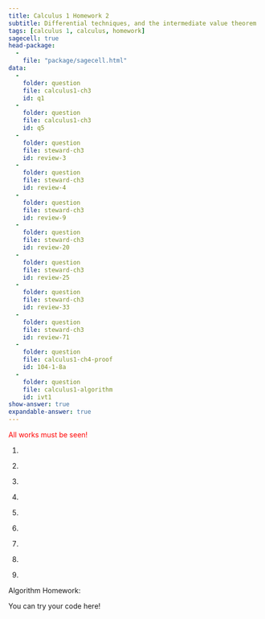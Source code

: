 ```yaml
---
title: Calculus 1 Homework 2
subtitle: Differential techniques, and the intermediate value theorem
tags: [calculus 1, calculus, homework]
sagecell: true
head-package:
  -
    file: "package/sagecell.html"
data:
  -
    folder: question
    file: calculus1-ch3
    id: q1
  -
    folder: question
    file: calculus1-ch3
    id: q5
  - 
    folder: question
    file: steward-ch3
    id: review-3
  -
    folder: question
    file: steward-ch3
    id: review-4
  -
    folder: question
    file: steward-ch3
    id: review-9
  -
    folder: question
    file: steward-ch3
    id: review-20
  -
    folder: question
    file: steward-ch3
    id: review-25
  -
    folder: question
    file: steward-ch3
    id: review-33
  -
    folder: question
    file: steward-ch3
    id: review-71
  -
    folder: question
    file: calculus1-ch4-proof
    id: 104-1-8a
  -
    folder: question
    file: calculus1-algorithm
    id: ivt1
show-answer: true
expandable-answer: true
---
```

<span style="color:red;">All works must be seen!</span>

1. <div id='question-question-calculus1-ch3-q1'>
  
    </div><div id='answer-question-calculus1-ch3-q1'></div>

2. <div id='question-question-steward-ch3-review-3'></div>

    <div id='answer-question-steward-ch3-review-3'></div>

3. <div id='question-question-steward-ch3-review-4'></div>

    <div id='answer-question-steward-ch3-review-4'></div>

4. <div id='question-question-steward-ch3-review-20'></div>

    <div id='answer-question-steward-ch3-review-20'></div>

5. <div id='question-question-steward-ch3-review-25'></div>

    <div id='answer-question-steward-ch3-review-25'></div>

6. <div id='question-question-steward-ch3-review-33'></div>

    <div id='answer-question-steward-ch3-review-33'></div>

7. <div id='question-question-steward-ch3-review-71'></div>

    <div id='answer-question-steward-ch3-review-71'></div>

9. <div id='question-question-calculus1-ch3-q5'></div>

    <div id='answer-question-calculus1-ch3-q5'></div>

10. <div id='question-question-calculus1-ch4-proof-104-1-8a'></div>

    <div id='answer-question-calculus1-ch4-proof-104-1-8a'></div>

Algorithm Homework:

<div id='question-question-calculus1-algorithm-ivt1'></div>

<div class='compute'>You can try your code here!</div>